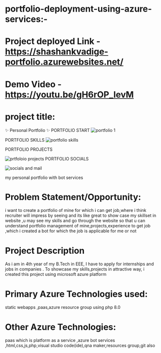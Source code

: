 # portfolio-deployment-using-azure-services:-



# Project deployed Link - https://shashankvadige-portfolio.azurewebsites.net/

# Demo Video - https://youtu.be/gH6rOP_IevM


# project title:



✨ Personal Portfolio ✨
PORTFOLIO START
![portfolio 1](https://user-images.githubusercontent.com/100853056/156928700-80582a3a-8f0a-4aca-a419-2610318c897b.png)

PORTFOLIO SKILLS
![portfolio skills](https://user-images.githubusercontent.com/100853056/156928704-a6c7c391-e9df-48f6-8ef0-bc98a74d5b75.png)

PORTFOLIO PROJECTS

![prtfoloio projects](https://user-images.githubusercontent.com/100853056/156928706-2e81670d-5d05-4032-aa20-f037837a6f27.png)
PORTFOLIO SOCIALS

![socials and mail](https://user-images.githubusercontent.com/100853056/156928708-51249fc2-6b78-40c9-959d-0f2982425203.png)


my personal portfolio with bot services



# Problem Statement/Opportunity:

i want to create a portfolio of mine for which i can get job,where i think recruiter will impress by seeing and its like great to show case my skillset in website ,u may see my skills and go through the website so that u can understand portfolio management of mine,projects,experience to get job ,which i created a bot for which the job is applicable for me or not

# Project Description
As i am in 4th year of my B.Tech in EEE, I have to apply for internships and jobs in companies . To showcase my skills,projects in attractive way, i created this project using microsoft azure platform 


# Primary Azure Technologies used:

static webapps ,paas,azure resource group using php 8.0

# Other Azure Technologies:

paas which is platform as a service ,azure bot services ,html,css,js,php,visual studio code(ide),qna maker,resources group,git also


